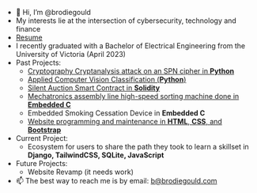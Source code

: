- 👋 Hi, I’m @brodiegould
- My interests lie at the intersection of cybersecurity, technology and finance
- [Resume](https://github.com/brodiegould/brodiegould-website/blob/6252557c32ba887ba1c9248bb5ff93edbffae08e/docs/resume.pdf)
- I recently graduated with a Bachelor of Electrical Engineering from the University of Victoria (April 2023)
- Past Projects:
  - [Cryptography Cryptanalysis attack on an SPN cipher in **Python**](https://github.com/brodiegould/Applied-Cryptography-Differential-Cryptanalysis)
  - [Applied Computer Vision Classification (**Python**)](https://github.com/brodiegould/Computer-Vision-Methods-for-Object-Detection-in-Noisy-Environments)
  - [Silent Auction Smart Contract in **Solidity**](https://github.com/brodiegould/Blind-Auction-Smart-Contract)
  - [Mechatronics assembly line high-speed sorting machine done in **Embedded C**](https://github.com/brodiegould/Embedded-Sorting-Project)
  - Embedded Smoking Cessation Device in **Embedded C**
  - [Website programming and maintenance in **HTML**, **CSS**, and **Bootstrap**](https://github.com/brodiegould/brodiegould-website)
- Current Project:
  - Ecosystem for users to share the path they took to learn a skillset in **Django, TailwindCSS, SQLite, JavaScript** 
- Future Projects: 
  - Website Revamp (it needs work)
- 📫 The best way to reach me is by email: b@brodiegould.com
